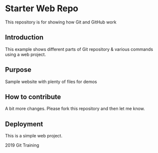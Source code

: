 # Starter Web Repo

This repository is for showing how Git and GitHub work

## Introduction

This example shows different parts of Git repository & various commands using a web project.

## Purpose

Sample website with plenty of files for demos

## How to contribute

A bit more changes.
Please fork this repository and then let me know.

## Deployment

This is a simple web project.

2019 Git Training
